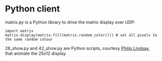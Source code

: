 Python client
=============

matrix.py is a Python library to drive the matrix display over UDP:

    import matrix
    matrix.display(matrix.fill(matrix.random_color())) # set all pixels to the same random colour

28_show.py and 42_show.py are Python
scripts, courtesy [Philip Lindsay](http://rancidbacon.com/), that
animate the 25x12 display.